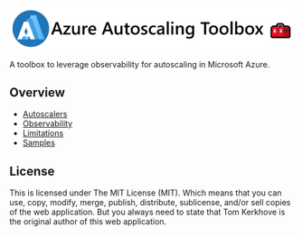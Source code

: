 ![](media/logo/Logo-Round-Full.png)

A toolbox to leverage observability for autoscaling in Microsoft Azure.

## Overview

- [Autoscalers](https//azure-autoscaling-toolbox.tomkerkhove.be/autoscalers/)
- [Observability](https//azure-autoscaling-toolbox.tomkerkhove.be/observability/)
- [Limitations](//https//azure-autoscaling-toolbox.tomkerkhove.be/limitations/)
- [Samples](https//azure-autoscaling-toolbox.tomkerkhove.be/samples/)

## License

This is licensed under The MIT License (MIT). Which means that you can use, copy, modify, merge, publish, distribute, sublicense, and/or sell copies of the web application. But you always need to state that Tom Kerkhove is the original author of this web application.

